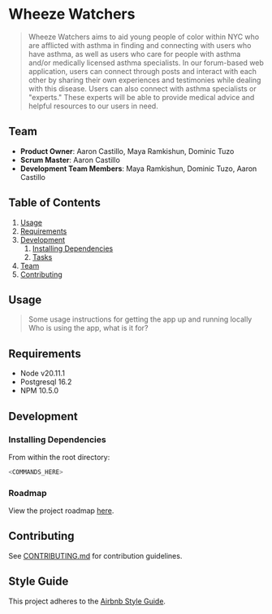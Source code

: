 # Wheeze Watchers

> Wheeze Watchers aims to aid young people of color within NYC who are afflicted with asthma in finding and connecting with users who have asthma, as well as users who care for people with asthma and/or medically licensed asthma specialists. In our forum-based web application, users can connect through posts and interact with each other by sharing their own experiences and testimonies while dealing with this disease. Users can also connect with asthma specialists or "experts." These experts will be able to provide medical advice and helpful resources to our users in need.

## Team

- **Product Owner**: Aaron Castillo, Maya Ramkishun, Dominic Tuzo
- **Scrum Master**: Aaron Castillo
- **Development Team Members**: Maya Ramkishun, Dominic Tuzo, Aaron Castillo

## Table of Contents

1. [Usage](#Usage)
1. [Requirements](#requirements)
1. [Development](#development)
   1. [Installing Dependencies](#installing-dependencies)
   1. [Tasks](#tasks)
1. [Team](#team)
1. [Contributing](#contributing)

## Usage

> Some usage instructions for getting the app up and running locally
> Who is using the app, what is it for?

## Requirements

- Node v20.11.1
- Postgresql 16.2
- NPM 10.5.0

## Development

### Installing Dependencies

From within the root directory:

```sh
<COMMANDS_HERE>
```

### Roadmap

View the project roadmap [here](https://github.com/orgs/Wheeze-Watchers/projects/1).

## Contributing

See [CONTRIBUTING.md](CONTRIBUTING.md) for contribution guidelines.

## Style Guide

This project adheres to the [Airbnb Style Guide](https://github.com/airbnb/javascript).
